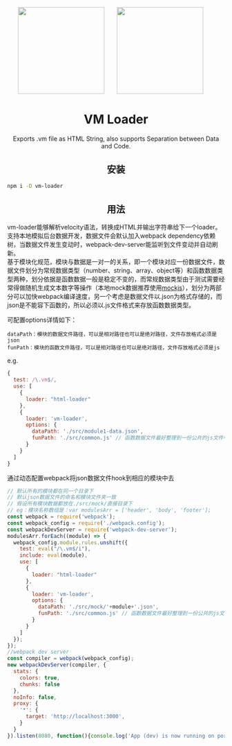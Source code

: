 <div align="center">
  <img width="200" height="200"
    src="https://worldvectorlogo.com/logos/html5.svg">
  <a href="https://github.com/webpack/webpack">
    <img width="200" height="200" vspace="" hspace="25"
      src="https://worldvectorlogo.com/logos/webpack.svg">
  </a>
  <h1>VM Loader</h1>
  <p>Exports .vm file as HTML String, also supports Separation between Data and Code.<p>
</div>

<h2 align="center">安装</h2>

```bash
npm i -D vm-loader
```

<h2 align="center">用法</h2>

vm-loader能够解析velocity语法，转换成HTML并输出字符串给下一个loader。  
支持本地模拟后台数据开发，数据文件会默认加入webpack dependency依赖树，当数据文件发生变动时，webpack-dev-server能监听到文件变动并自动刷新。  
基于模块化规范，模块与数据是一对一的关系，即一个模块对应一份数据文件，数据文件划分为常规数据类型（number、string、array、object等）和函数数据类型两种，划分依据是函数数据一般是稳定不变的，而常规数据类型由于测试需要经常得做随机生成文本数字等操作（本地mock数据推荐使用[mockjs](http://mockjs.com/)），划分为两部分可以加快webpack编译速度，另一个考虑是数据文件以.json为格式存储的，而json是不能容下函数的，所以必须以.js文件格式来存放函数数据类型。 

可配置options详情如下：
```
dataPath：模块的数据文件路径，可以是相对路径也可以是绝对路径，文件存放格式必须是json
funPath：模块的函数文件路径，可以是相对路径也可以是绝对路径，文件存放格式必须是js
```
e.g.
```js
{
  test: /\.vm$/,
  use: [
	{
	  loader: "html-loader"
	},
	{
	  loader: 'vm-loader',
	  options: {
	    dataPath: './src/module1-data.json',
	    funPath: './src/common.js' // 函数数据文件最好整理到一份公共的js文件中
	  }
	}
  ]
}
```
通过动态配置webpack将json数据文件hook到相应的模块中去
```js
// 默认所有的模块都在同一个目录下
// 默认json数据文件的命名和模块文件夹一致
// 假设所有模块数据都放在./src/mock/直接目录下
// eg：模块名称数组是：var modulesArr = ['header', 'body', 'footer'];
const webpack = require('webpack');
const webpack_config = require('./webpack.config');
const webpackDevServer = require('webpack-dev-server');
modulesArr.forEach((module) => {
  webpack_config.module.rules.unshift({
    test: eval("/\.vm$/i"),
    include: eval(module),
    use: [
      {
        loader: "html-loader"
      },
      {
        loader: 'vm-loader',
        options: {
          dataPath: './src/mock/'+module+'.json',
          funPath: './src/common.js' // 函数数据文件最好整理到一份公共的js文件中
        }
      }
    ]
  });
});
//webpack dev server
const compiler = webpack(webpack_config);
new webpackDevServer(compiler, {
  stats: {
    colors: true,
    chunks: false
  },
  noInfo: false,
  proxy: {
    '*': {
      target: 'http://localhost:3000',
    }
  }
}).listen(8080, function(){console.log('App (dev) is now running on port 8080!');});
```
